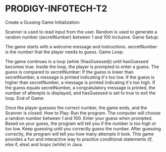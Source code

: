 # PRODIGY-INFOTECH-T2
Create a Gussing Game
Initialization:

Scanner is used to read input from the user.
Random is used to generate a random number (secretNumber) between 1 and 100 inclusive.
Game Setup:

The game starts with a welcome message and instructions.
secretNumber is the number that the player needs to guess.
Game Loop:

The game continues in a loop (while (!hasGuessed)) until hasGuessed becomes true.
Inside the loop, the player is prompted to enter a guess.
The guess is compared to secretNumber:
If the guess is lower than secretNumber, a message is printed indicating it's too low.
If the guess is higher than secretNumber, a message is printed indicating it's too high.
If the guess equals secretNumber, a congratulatory message is printed, the number of attempts is displayed, and hasGuessed is set to true to exit the loop.
End of Game:

Once the player guesses the correct number, the game ends, and the Scanner is closed.
How to Play:
Run the program.
The computer will choose a random number between 1 and 100.
Enter your guess when prompted.
Based on your guess, the program will tell you if the number is too high or too low.
Keep guessing until you correctly guess the number.
After guessing correctly, the program will tell you how many attempts it took.
This game provides a fun and interactive way to practice conditional statements (if, else if, else) and loops (while) in Java.

